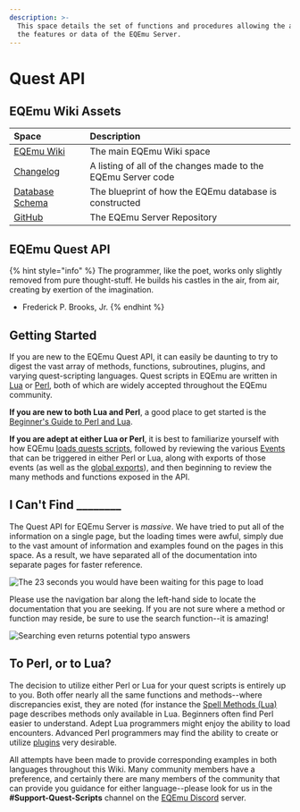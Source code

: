 ```yaml
---
description: >-
  This space details the set of functions and procedures allowing the access of
  the features or data of the EQEmu Server.
---
```


# Quest API

## EQEmu Wiki Assets

| Space | Description |
| :--- | :--- |
| [EQEmu Wiki](https://eqemu.gitbook.io/server/) | The main EQEmu Wiki space |
| [Changelog](https://eqemu.gitbook.io/changelog/years/latest-changes) | A listing of all of the changes made to the EQEmu Server code |
| [Database Schema](https://eqemu.gitbook.io/database-schema/) | The blueprint of how the EQEmu database is constructed |
| [GitHub](https://github.com/EQEmu/Server) | The EQEmu Server Repository |

## EQEmu Quest API

{% hint style="info" %}
The programmer, like the poet, works only slightly removed from pure thought-stuff. He builds his castles in the air, from air, creating by exertion of the imagination.   
- Frederick P. Brooks, Jr.
{% endhint %}

## Getting Started

If you are new to the EQEmu Quest API, it can easily be daunting to try to digest the vast array of methods, functions, subroutines, plugins, and varying quest-scripting languages.  Quest scripts in EQEmu are written in [Lua](https://www.lua.org/) or [Perl](https://www.perl.org/), both of which are widely accepted throughout the EQEmu community.

**If you are new to both Lua and Perl**, a good place to get started is the [Beginner's Guide to Perl and Lua](methods/beginners-guide.md).

**If you are adept at either Lua or Perl**, it is best to familiarize yourself with how EQEmu [loads quests scripts](methods/quest-loading.md), followed by reviewing the various [Events](methods/events.md) that can be triggered in either Perl or Lua, along with  exports of those events \(as well as the [global exports](perl/exports.md)\), and then beginning to review the many methods and functions exposed in the API.

## I Can't Find \_\_\_\_\_\_\_\_

The Quest API for EQEmu Server is _massive_.  We have tried to put all of the information on a single page, but the loading times were awful, simply due to the vast amount of information and examples found on the pages in this space.  As a result, we have separated all of the documentation into separate pages for faster reference.

![The 23 seconds you would have been waiting for this page to load](.gitbook/assets/devtools_-_app_gitbook_com__eqemu_s_quest-api_.png)

Please use the navigation bar along the left-hand side to locate the documentation that you are seeking.  If you are not sure where a method or function may reside, be sure to use the search function--it is amazing!

![Searching even returns potential typo answers](.gitbook/assets/timer-search.png)

## To Perl, or to Lua?

The decision to utilize either Perl or Lua for your quest scripts is entirely up to you.  Both offer nearly all the same functions and methods--where discrepancies exist, they are noted \(for instance the [Spell Methods \(Lua\)](methods/spell-methods-lua.md) page describes methods only available in Lua.  Beginners often find Perl easier to understand. Adept Lua programmers might enjoy the ability to load encounters.  Advanced Perl programmers may find the ability to create or utilize [plugins](perl/plugins/) very desirable.

All attempts have been made to provide corresponding examples in both languages throughout this Wiki.  Many community members have a preference, and certainly there are many members of the community that can provide you guidance for either language--please look for us in the **\#Support-Quest-Scripts** channel on the [EQEmu Discord](https://discord.gg/QHsm7CD) server.
